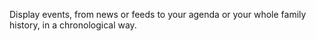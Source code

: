 Display events, from news or feeds to your agenda or your whole family history, in a chronological way.